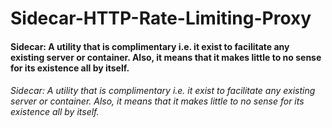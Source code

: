 # Sidecar-HTTP-Rate-Limiting-Proxy

#### Sidecar: A utility that is complimentary i.e. it exist to facilitate any existing server or container. Also, it means that it makes little to no sense for its existence all by itself.

###### Sidecar: A utility that is complimentary i.e. it exist to facilitate any existing server or container. Also, it means that it makes little to no sense for its existence all by itself.
